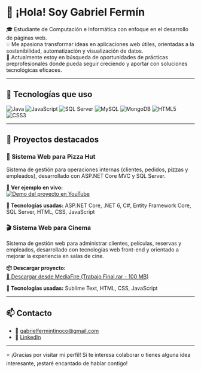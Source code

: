 # 👋 ¡Hola! Soy Gabriel Fermín

🎓 Estudiante de Computación e Informática con enfoque en el desarrollo de páginas web.  
💡 Me apasiona transformar ideas en aplicaciones web útiles, orientadas a la sostenibilidad, automatización y visualización de datos.  
🚀 Actualmente estoy en búsqueda de oportunidades de prácticas preprofesionales donde pueda seguir creciendo y aportar con soluciones tecnológicas eficaces.

---

## 🧰 Tecnologías que uso

![Java](https://img.shields.io/badge/Java-ED8B00?style=flat&logo=java&logoColor=white)
![JavaScript](https://img.shields.io/badge/JavaScript-F7DF1E?style=flat&logo=javascript&logoColor=black)
![SQL Server](https://img.shields.io/badge/SQL_Server-CC2927?style=flat&logo=microsoft-sql-server&logoColor=white)
![MySQL](https://img.shields.io/badge/MySQL-00000F?style=flat&logo=mysql&logoColor=white)
![MongoDB](https://img.shields.io/badge/MongoDB-47A248?style=flat&logo=mongodb&logoColor=white)
![HTML5](https://img.shields.io/badge/HTML5-E34F26?style=flat&logo=html5&logoColor=white)
![CSS3](https://img.shields.io/badge/CSS3-1572B6?style=flat&logo=css3&logoColor=white)


---

## 📂 Proyectos destacados

### 🍕 Sistema Web para Pizza Hut

Sistema de gestión para operaciones internas (clientes, pedidos, pizzas y empleados), desarrollado con ASP.NET Core MVC y SQL Server.

**🔗 Ver ejemplo en vivo:**  
[![Demo del proyecto en YouTube](https://img.youtube.com/vi/CjWG10N2VhI/maxresdefault.jpg)](https://youtu.be/CjWG10N2VhI)

**📌 Tecnologías usadas:** ASP.NET Core, .NET 6, C#, Entity Framework Core, SQL Server, HTML, CSS, JavaScript

### 🎬 Sistema Web para Cinema

Sistema de gestión web para administrar clientes, películas, reservas y empleados, desarrollado con tecnologías web front-end y orientado a mejorar la experiencia en salas de cine.

**📦 Descargar proyecto:**  
[🔗 Descargar desde MediaFire (Trabajo Final.rar - 100 MB)](https://www.mediafire.com/file/9c6500o67txa51m/Trabajo+Final.rar/file)

**📌 Tecnologías usadas:** Sublime Text, HTML, CSS, JavaScript


---

## 📫 Contacto

- 📧 gabrielfermintinoco@gmail.com  
- 🔗 [LinkedIn](https://www.linkedin.com/in/gabrielfermin18)

---

⭐ ¡Gracias por visitar mi perfil! Si te interesa colaborar o tienes alguna idea interesante, ¡estaré encantado de hablar contigo!
